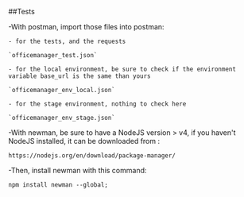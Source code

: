 ##Tests

-With postman, import those files into postman:

	- for the tests, and the requests

	`officemanager_test.json`

	- for the local environment, be sure to check if the environment variable base_url is the same than yours

	`officemanager_env_local.json`

	- for the stage environment, nothing to check here

	`officemanager_env_stage.json`

-With newman, be sure to have a NodeJS version > v4, if you haven't NodeJS installed, it can be downloaded from :

`https://nodejs.org/en/download/package-manager/`

-Then, install newman with this command:

`npm install newman --global;`
